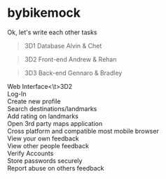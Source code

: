 # bybikemock

Ok, let's write each other tasks

>3D1 Database            Alvin & Chet
                            
>3D2 Front-end           Andrew & Rehan
                            
>3D3 Back-end            Gennaro & Bradley

Web Interface<\t>3D2<br>
Log-In<br>
Create new profile<br>
Search destinations/landmarks<br>
Add rating on landmarks<br>
Open 3rd party maps application <br>
Cross platform and compatible most mobile browser<br>
View your own feedback<br>
View other people feedback<br>
Verify Accounts<br>
Store passwords securely<br>
Report abuse on others feedback<br>

